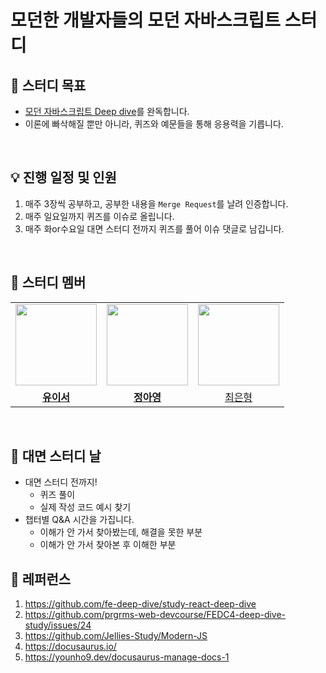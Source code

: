 # 모던한 개발자들의 모던 자바스크립트 스터디


## 📌 **스터디 목표**
- [모던 자바스크립트 Deep dive](https://www.yes24.com/Product/Goods/92742567)를 완독합니다.
- 이론에 빠삭해질 뿐만 아니라, 퀴즈와 예문들을 통해 응용력을 기릅니다.

<br>

## 💡 **진행 일정 및 인원**

1. 매주 3장씩 공부하고, 공부한 내용을 `Merge Request`를 날려 인증합니다.
2. 매주 일요일까지 퀴즈를 이슈로 올립니다.
3. 매주 화or수요일 대면 스터디 전까지 퀴즈를 풀어 이슈 댓글로 남깁니다.

<br>

## 🐨 스터디 멤버
<table>
 <tr>
    <td align="center"><a href="https://github.com/mmsw1597"><img src="https://avatars.githubusercontent.com/yuiseo" width="130px;" alt=""></a></td>
    <td align="center"><a href="https://github.com/jonghyunlee95"><img src="https://avatars.githubusercontent.com/ayoung528" width="130px;" alt=""></a></td>
    <td align="center"><a href="https://github.com/dudwns"><img src="https://avatars.githubusercontent.com/ilmerry" width="130px;" alt=""></a></td>
  </tr>
  <tr>
    <td align="center"><a href="https://github.com/yuiseo"><b>유이서</b></a></td>
    <td align="center"><a href="https://github.com/ayoung528"><b>정아영</b></a></td>
    <td align="center"><a href="https://github.com/ilmerry">최은형<b></b></a></td>
  </tr>
</table>

<br>

## 🔔 대면 스터디 날

- 대면 스터디 전까지!
  - 퀴즈 풀이
  - 실제 작성 코드 예시 찾기
- 챕터별 Q&A 시간을 가집니다.
  - 이해가 안 가서 찾아봤는데, 해결을 못한 부분
  - 이해가 안 가서 찾아본 후 이해한 부분

## 💌 레퍼런스

1. https://github.com/fe-deep-dive/study-react-deep-dive
2. https://github.com/prgrms-web-devcourse/FEDC4-deep-dive-study/issues/24
3. https://github.com/Jellies-Study/Modern-JS
4. https://docusaurus.io/
5. https://younho9.dev/docusaurus-manage-docs-1

